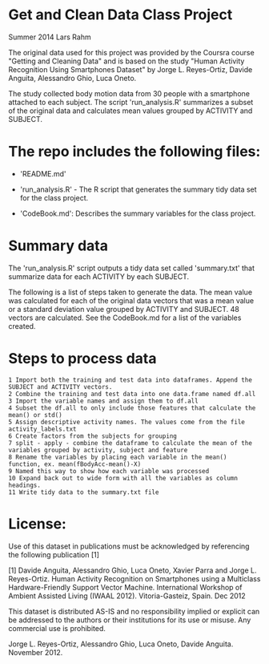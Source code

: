 Get and Clean Data Class Project
================================
Summer 2014
Lars Rahm

The original data used for this project was provided by the Coursra course "Getting and Cleaning Data" 
and is based on the study "Human Activity Recognition Using Smartphones Dataset"
by Jorge L. Reyes-Ortiz, Davide Anguita, Alessandro Ghio, Luca Oneto. 

The study collected body motion data from 30 people with a smartphone attached to each subject. The script 
'run_analysis.R' summarizes a subset of the original data and calculates mean values grouped by ACTIVITY 
and SUBJECT.


The repo includes the following files:
=========================================

- 'README.md'

- 'run_analysis.R' - The R script that generates the summary tidy data set for the class project.

- 'CodeBook.md': Describes the summary variables for the class project.


Summary data
============
The 'run_analysis.R' script outputs a tidy data set called 'summary.txt' that summarize data for each ACTIVITY by each SUBJECT. 

The following is a list of steps taken to generate the data. 
The mean value was calculated for each of the original data vectors 
that was a mean value or a standard deviation value grouped by ACTIVITY and SUBJECT. 
48 vectors are calculated. See the CodeBook.md for a list of the variables created.

Steps to process data
=====================
	1 Import both the training and test data into dataframes. Append the SUBJECT and ACTIVITY vectors.
	2 Combine the training and test data into one data.frame named df.all
	3 Import the variable names and assign them to df.all
	4 Subset the df.all to only include those features that calculate the mean() or std()
	5 Assign descriptive activity names. The values come from the file activity_labels.txt
	6 Create factors from the subjects for grouping 
	7 split - apply - combine the dataframe to calculate the mean of the variables grouped by activity, subject and feature
	8 Rename the variables by placing each variable in the mean() function, ex. mean(fBodyAcc-mean()-X)
	9 Named this way to show how each variable was processed
	10 Expand back out to wide form with all the variables as column headings.
	11 Write tidy data to the summary.txt file



License:
========
Use of this dataset in publications must be acknowledged by referencing the following publication [1] 

[1] Davide Anguita, Alessandro Ghio, Luca Oneto, Xavier Parra and Jorge L. Reyes-Ortiz. Human Activity Recognition on Smartphones using a Multiclass Hardware-Friendly Support Vector Machine. International Workshop of Ambient Assisted Living (IWAAL 2012). Vitoria-Gasteiz, Spain. Dec 2012

This dataset is distributed AS-IS and no responsibility implied or explicit can be addressed to the authors or their institutions for its use or misuse. Any commercial use is prohibited.

Jorge L. Reyes-Ortiz, Alessandro Ghio, Luca Oneto, Davide Anguita. November 2012.
